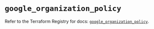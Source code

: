 # `google_organization_policy`

Refer to the Terraform Registry for docs: [`google_organization_policy`](https://registry.terraform.io/providers/hashicorp/google-beta/6.39.0/docs/resources/google_organization_policy).
